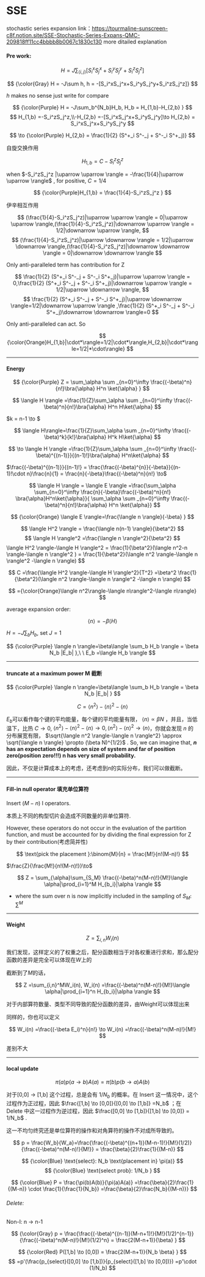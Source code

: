 # SSE
stochastic series expansion
link：https://tourmaline-sunscreen-c8f.notion.site/SSE-Stochastic-Series-Expans-QMC-209818ff11cc4bbbb8b0067c1830c130
more ditailed explanation

#### Pre work:

$$
H = J\sum_{\langle i,j\rangle} [S_i^xS_j^x+S_i^yS_j^y+S_i^zS_j^z]
$$

$$
{\color{Gray} H = -J\sum h, h = -[S_i^xS_j^x+S_i^yS_j^y+S_i^zS_j^z]} 
$$

$h$ makes no sense just write for compare  

$$
{\color{Purple} H = -J\sum_b^{N_b}H_b, H_b = H_{1,b}-H_{2,b} } 
$$
$$
H_{1,b} =-S_i^zS_j^z,\\-H_{2,b} =-[S_i^xS_j^x+S_i^yS_j^y]\to H_{2,b} = S_i^xS_j^x+S_i^yS_j^y
$$

$$
\to {\color{Purple} H_{2,b} = \frac{1}{2} (S^+_i S^-_j + S^-_i S^+_j)}
$$

自旋交换作用  

$$
H_{1,b} = C-S_i^zS_j^z
$$

when $-S_i^zS_j^z |\uparrow \uparrow \rangle = -\frac{1}{4}|\uparrow \uparrow \rangle$ , for positive, $C = 1/4$  

$$
{\color{Purple}H_{1,b} = \frac{1}{4}-S_i^zS_j^z }
$$

伊辛相互作用  

$$
(\frac{1}{4}-S_i^zS_j^z)|\uparrow \uparrow \rangle = 0|\uparrow \uparrow \rangle,(\frac{1}{4}-S_i^zS_j^z)|\downarrow \uparrow \rangle = 1/2|\downarrow \uparrow \rangle,
$$
$$
(\frac{1}{4}-S_i^zS_j^z)|\uparrow \downarrow \rangle = 1/2|\uparrow \downarrow \rangle,(\frac{1}{4}-S_i^zS_j^z)|\downarrow \downarrow \rangle = 0|\downarrow \downarrow \rangle
$$

Only anti-paralleled term has contribution for Z  

$$
\frac{1}{2} (S^+_i S^-_j + S^-_i S^+_j)|\uparrow \uparrow \rangle = 0,\frac{1}{2} (S^+_i S^-_j + S^-_i S^+_j)|\downarrow \uparrow \rangle = 1/2|\uparrow \downarrow \rangle,
$$
$$
\frac{1}{2} (S^+_i S^-_j + S^-_i S^+_j)|\uparrow \downarrow \rangle=1/2|\downarrow \uparrow \rangle ,\frac{1}{2} (S^+_i S^-_j + S^-_i S^+_j)\downarrow \downarrow \rangle=0
$$  

Only anti-paralleled can act. So  

$$
{\color{Orange}H_{1,b}|\cdot*\rangle=1/2|\cdot*\rangle,H_{2,b}|\cdot*\rangle=1/2|*\cdot\rangle}
$$

------

#### Energy

$$
{\color{Purple}  Z = \sum_\alpha \sum _{n=0}^\infty \frac{(-\beta)^n}{n!}\bra{\alpha} H^n \ket{\alpha} }
$$

$$
\langle H \rangle  =\frac{1}{Z}\sum_\alpha \sum _{n=0}^\infty \frac{(-\beta)^n}{n!}\bra{\alpha} H^n H\ket{\alpha}
$$

$k = n-1 \to $  

$$
\langle H\rangle=\frac{1}{Z}\sum_\alpha \sum _{n=0}^\infty \frac{(-\beta)^k}{k!}\bra{\alpha} H^k H\ket{\alpha}
$$

$$
\to \langle H \rangle  =\frac{1}{Z}\sum_\alpha \sum _{n=0}^\infty \frac{(-\beta)^{(n-1)}}{(n-1)!}\bra{\alpha} H^n\ket{\alpha}
$$

$\frac{(-\beta)^{(n-1)}}{(n-1)!} = \frac{\frac{(-\beta)^{n}}{-\beta}}{(n-1)!\cdot n}\frac{n}{1} = \frac{n}{-\beta}\frac{(-\beta)^n}{n!} \to$  

$$
\langle H \rangle = \langle E \rangle =\frac{\sum_\alpha \sum_{n=0}^\infty \frac{n}{-\beta}\frac{(-\beta)^n}{n!} \bra{\alpha}H^n\ket{\alpha}}{ \sum_\alpha \sum _{n=0}^\infty \frac{(-\beta)^n}{n!}\bra{\alpha} H^n \ket{\alpha}}
$$  

$$
{\color{Orange} \langle E \rangle=\frac{\langle n \rangle}{-\beta} }
$$

$$
\langle H^2 \rangle = \frac{\langle n(n-1) \rangle}{\beta^2}
$$
$$
\langle H \rangle^2 =\frac{\langle n \rangle^2}{\beta^2}
$$
\langle H^2 \rangle-\langle H \rangle^2 = \frac{1}{\beta^2}(\langle n^2-n \rangle-\langle n \rangle^2 ) = \frac{1}{\beta^2}(\langle n^2 \rangle-\langle n \rangle^2 -\langle n \rangle)
$$

$$
C =\frac{\langle H^2 \rangle-\langle H \rangle^2}{T^2} =\beta^2 \frac{1}{\beta^2}(\langle n^2 \rangle-\langle n \rangle^2 -\langle n \rangle)
$$

$$
={\color{Orange}\langle n^2\rangle-\langle n\rangle^2-\langle n\rangle}
$$

average expansion order:  

$$
\langle n \rangle=-\beta\langle H\rangle
$$

$H = -J\sum_bH_b$, set $J =1$

$$
{\color{Purple} \langle n \rangle=\beta\langle \sum_b H_b \rangle = \beta N_b |E_b| },\ \ E_b =\langle H_b \rangle
$$

------

#### truncate at a maximum power M 截断

$$
{\color{Purple} \langle n \rangle=\beta\langle \sum_b H_b \rangle = \beta N_b |E_b| }
$$

$$
C ={\langle n^2 \rangle-\langle n \rangle^2 -\langle n \rangle}
$$

$E_b$可以看作每个键的平均能量，每个键的平均能量有限， $\langle n\rangle \propto \beta N$ ，并且，当低温下，比热 $C\to 0$,  $\langle n^2 \rangle-\langle n \rangle^2 -\langle n \rangle \to 0,\langle n^2 \rangle-\langle n \rangle^2\to \langle n \rangle$，你就会发现 $n$ 的分布展宽有限， $\sqrt{\langle n^2 \rangle-\langle n \rangle^2} \approx \sqrt{\langle n \rangle} \propto (\beta N)^{1/2}$ . So, we can imagine that, **$n$ has an expectation depends on size of system and far of position zero(position zero!!!) n has very small probability.**

因此，不仅是计算成本上的考虑，还考虑到$n$的实际分布，我们可以做截断。

------

#### Fill-in null operator 填充单位算符

Insert $(M-n)$  I operators.

本质上不同的构型切片会造成不同数量的非单位算符.

However, these operators do not occur in the evaluation of the partition function, and must be accounted for by dividing the final expression for Z by their contribution(考虑简并性)  

$$
\text{pick the placement  }:\binom{M}{n} = \frac{M!}{n!(M-n)!}
$$

$\frac{Z}{\frac{M!}{n!(M-n)!}}\to$  

$$
Z = \sum_{\alpha}\sum_{S_M} \frac{(-\beta)^n(M-n)!}{M!}\langle \alpha|\prod_{i=1}^M H_{b_i}|\alpha \rangle
$$

- where the sum over n is now implicitly included in the sampling of $S_M$: $\sum^M$

------

#### Weight

$$
Z = \sum_{i,n}W_i(n)
$$

我们发现，这样定义的了权重之后，配分函数相当于对各权重进行求和，那么配分函数的差异是完全可以体现在$W$上的  

截断到了$M$的话，  

$$
Z =\sum_{i,n}^MW_i(n), W_i(n) =\frac{(-\beta)^n(M-n)!}{M!}\langle \alpha|\prod_{i=1}^n H_{b_i}|\alpha \rangle
$$

对于内部算符数量、类型不同导致的配分函数的差异，由Weight可以体现出来  

同样的，你也可以定义  

$$
W_i(n) =\frac{(-\beta E_i)^n}{n!} \to W_i(n) =\frac{(-\beta)^n(M-n)!}{M!}
$$

差别不大

------

#### local update

$$
\pi(a)p(a \to b) A(a)=\pi(b)p(b \to a) A(b)
$$

对于[0,0] -> [1,b] 这个过程，总是会有 $1/N_b$ 的概率。在 Insert 这一情况中，这个过程作为正过程，因此 $\frac{[1,b] \to [0,0]}{[0,0] \to [1,b]} =N_b$ ；在 Delete 中这一过程作为逆过程，因此 $\frac{[0,0] \to [1,b]}{[1,b] \to [0,0]} = 1/N_b$ .

这一不均匀终究还是单位算符的操作和对角算符的操作不对成所导致的。  

$$
p = \frac{W_b}{W_a}=\frac{\frac{(-\beta)^{(n+1)}(M-n-1)!}{M!}(1/2)}{\frac{(-\beta)^n(M-n)!}{M!}} = \frac{\beta}{2}\frac{1}{(M-n)}
$$

$$
{\color{Blue}  \text{select}: N_b  \text{placement in}  \pi(a)}
$$
$$
{\color{Blue} \text{select prob}: 1/N_b }
$$

$$
{\color{Blue}  P = \frac{\pi(b)A(b)}{\pi(a)A(a)} =\frac{\beta}{2}\frac{1}{(M-n)} \cdot \frac{1}{\frac{1}{N_b}} =\frac{\beta}{2}\frac{N_b}{(M-n)}}
$$

###### Delete:

Non-I: n -> n-1  

$$
{\color{Gray} p = \frac{\frac{(-\beta)^{(n-1)}(M-n+1)!}{M!}(1/2)^{n-1}}{\frac{(-\beta)^n(M-n)!}{M!}(1/2)^n} = \frac{2(M-n+1)}{\beta} }
$$

$$
{\color{Red} P([1,b] \to [0,0]) = \frac{2(M-n+1)}{N_b \beta} }
$$
$$
=p'(\frac{p_{select}([0,0] \to [1,b])}{p_{select}([1,b] \to [0,0])}) =p'\cdot (1/N_b)
$$


